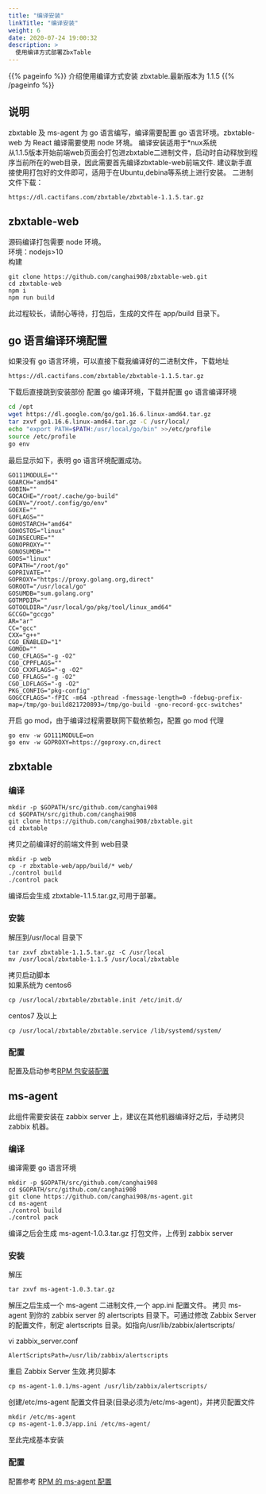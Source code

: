 ```yaml
---
title: "编译安装"
linkTitle: "编译安装"
weight: 6
date: 2020-07-24 19:00:32
description: >
  使用编译方式部署ZbxTable
---
```


{{% pageinfo %}}
介绍使用编译方式安装 zbxtable.最新版本为 1.1.5
{{% /pageinfo %}}

## 说明

zbxtable 及 ms-agent 为 go 语言编写，编译需要配置 go 语言环境。zbxtable-web 为 React 编译需要使用 node 环境。 编译安装适用于*nux系统    
从1.1.5版本开始前端web页面会打包进zbxtable二进制文件，启动时自动释放到程序当前所在的web目录，因此需要首先编译zbxtable-web前端文件.
建议新手直接使用打包好的文件即可，适用于在Ubuntu,debina等系统上进行安装。
二进制文件下载：
```
https://dl.cactifans.com/zbxtable/zbxtable-1.1.5.tar.gz
```

## zbxtable-web
源码编译打包需要 node 环境。  
环境：nodejs>10  
构建

```
git clone https://github.com/canghai908/zbxtable-web.git
cd zbxtable-web
npm i
npm run build
```
此过程较长，请耐心等待，打包后，生成的文件在 app/build 目录下。

## go 语言编译环境配置

如果没有 go 语言环境，可以直接下载我编译好的二进制文件，下载地址

```
https://dl.cactifans.com/zbxtable/zbxtable-1.1.5.tar.gz
```

下载后直接跳到安装部份
配置 go 编译环境，下载并配置 go 语言编译环境

```bash
cd /opt
wget https://dl.google.com/go/go1.16.6.linux-amd64.tar.gz
tar zxvf go1.16.6.linux-amd64.tar.gz -C /usr/local/
echo "export PATH=$PATH:/usr/local/go/bin" >>/etc/profile
source /etc/profile
go env
```

最后显示如下，表明 go 语言环境配置成功。

```
GO111MODULE=""
GOARCH="amd64"
GOBIN=""
GOCACHE="/root/.cache/go-build"
GOENV="/root/.config/go/env"
GOEXE=""
GOFLAGS=""
GOHOSTARCH="amd64"
GOHOSTOS="linux"
GOINSECURE=""
GONOPROXY=""
GONOSUMDB=""
GOOS="linux"
GOPATH="/root/go"
GOPRIVATE=""
GOPROXY="https://proxy.golang.org,direct"
GOROOT="/usr/local/go"
GOSUMDB="sum.golang.org"
GOTMPDIR=""
GOTOOLDIR="/usr/local/go/pkg/tool/linux_amd64"
GCCGO="gccgo"
AR="ar"
CC="gcc"
CXX="g++"
CGO_ENABLED="1"
GOMOD=""
CGO_CFLAGS="-g -O2"
CGO_CPPFLAGS=""
CGO_CXXFLAGS="-g -O2"
CGO_FFLAGS="-g -O2"
CGO_LDFLAGS="-g -O2"
PKG_CONFIG="pkg-config"
GOGCCFLAGS="-fPIC -m64 -pthread -fmessage-length=0 -fdebug-prefix-map=/tmp/go-build821720893=/tmp/go-build -gno-record-gcc-switches"
```

开启 go mod，由于编译过程需要联网下载依赖包，配置 go mod 代理

```
go env -w GO111MODULE=on
go env -w GOPROXY=https://goproxy.cn,direct
```

## zbxtable

### 编译

```
mkdir -p $GOPATH/src/github.com/canghai908
cd $GOPATH/src/github.com/canghai908
git clone https://github.com/canghai908/zbxtable.git
cd zbxtable
```
拷贝之前编译好的前端文件到 web目录
```
mkdir -p web
cp -r zbxtable-web/app/build/* web/
./control build
./control pack
```

编译后会生成 zbxtable-1.1.5.tar.gz,可用于部署。

### 安装

解压到/usr/local 目录下

```
tar zxvf zbxtable-1.1.5.tar.gz -C /usr/local
mv /usr/local/zbxtable-1.1.5 /usr/local/zbxtable
```

拷贝启动脚本  
如果系统为 centos6

```
cp /usr/local/zbxtable/zbxtable.init /etc/init.d/
```

centos7 及以上

```
cp /usr/local/zbxtable/zbxtable.service /lib/systemd/system/
```

### 配置

配置及启动参考[RPM 包安装配置](/docs/install/rpm/#zbxtable-配置)

## ms-agent

此组件需要安装在 zabbix server 上，建议在其他机器编译好之后，手动拷贝 zabbix 机器。

### 编译

编译需要 go 语言环境

```
mkdir -p $GOPATH/src/github.com/canghai908
cd $GOPATH/src/github.com/canghai908
git clone https://github.com/canghai908/ms-agent.git
cd ms-agent
./control build
./control pack
```

编译之后会生成 ms-agent-1.0.3.tar.gz 打包文件，上传到 zabbix server

### 安装

解压

```
tar zxvf ms-agent-1.0.3.tar.gz
```

解压之后生成一个 ms-agent 二进制文件,一个 app.ini 配置文件。
拷贝 ms-agent 到你的 zabbix server 的 alertscripts 目录下。可通过修改 Zabbix Server 的配置文件，制定 alertscripts 目录。如指向/usr/lib/zabbix/alertscripts/

vi zabbix_server.conf

```
AlertScriptsPath=/usr/lib/zabbix/alertscripts
```

重启 Zabbix Server 生效.拷贝脚本

```
cp ms-agent-1.0.1/ms-agent /usr/lib/zabbix/alertscripts/
```

创建/etc/ms-agent 配置文件目录(目录必须为/etc/ms-agent)，并拷贝配置文件

```
mkdir /etc/ms-agent
cp ms-agent-1.0.3/app.ini /etc/ms-agent/
```

至此完成基本安装

### 配置

配置参考 [RPM 的 ms-agent 配置](/docs/install/rpm/#ms-agent-配置)
